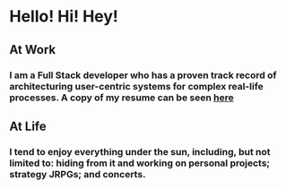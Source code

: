 # Hello! Hi! Hey!

## At Work
 ### I am a Full Stack developer who has a proven track record of architecturing user-centric systems for complex  real-life processes. A copy of my resume can be seen [here](https://github.com/fpamadeo/Public-LaTeX-Resume/blob/main/Amadeo_resume.pdf) 
 
## At Life
### I tend to enjoy everything under the sun, including, but not limited to: hiding from it and working on personal projects; strategy JRPGs; and concerts.
<!--
**fpamadeo/fpamadeo** is a ✨ _special_ ✨ repository because its `README.md` (this file) appears on your GitHub profile.

Here are some ideas to get you started:

- 🔭 I’m currently working on ...
- 🌱 I’m currently learning ...
- 👯 I’m looking to collaborate on ...
- 🤔 I’m looking for help with ...
- 💬 Ask me about ...
- 📫 How to reach me: ...
- 😄 Pronouns: ...
- ⚡ Fun fact: ...
-->
